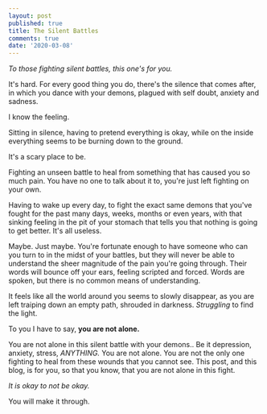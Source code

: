 ```yaml
---
layout: post
published: true
title: The Silent Battles
comments: true
date: '2020-03-08'
---
```

_To those fighting silent battles, this one's for you._

It's hard.
For every good thing you do, there's the silence that comes after, in which you dance with your demons, plagued with self doubt, anxiety and sadness.

I know the feeling.

Sitting in silence, having to pretend everything is okay, while on the inside everything seems to be burning down to the ground.

It's a scary place to be.

Fighting an unseen battle to heal from something that has caused you so much pain. You have no one to talk about it to, you're just left fighting on your own.

Having to wake up every day, to fight the exact same demons that you've fought for the past many days, weeks, months or even years, with that sinking feeling in the pit of your stomach that tells you that nothing is going to get better. It's all useless.

Maybe. Just maybe. You're fortunate enough to have someone who can you turn to in the midst of your battles, but they will never be able to understand the sheer magnitude of the pain you're going through. Their words will bounce off your ears, feeling scripted and forced. Words are spoken, but there is no common means of understanding.

It feels like all the world around you seems to slowly disappear, as you are left traiping down an empty path, shrouded in darkness. _Struggling_  to find the light.

To you I have to say,
**you are not alone.**

You are not alone in this silent battle with your demons..
Be it depression, anxiety, stress, _ANYTHING._ You are not alone.
You are not the only one fighting to heal from these wounds that you cannot see.
This post, and this blog, is for you, so that you know, that you are not alone in this fight.

_It is okay to not be okay._ 

You will make it through.
